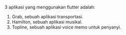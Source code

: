 3 aplikasi yang menggunakan flutter adalah:

1. Grab, sebuah aplikasi transportasi.
2. Hamilton, sebuah aplikasi musikal.
3. Topline, sebuah aplikasi voice memo untuk penyanyi.